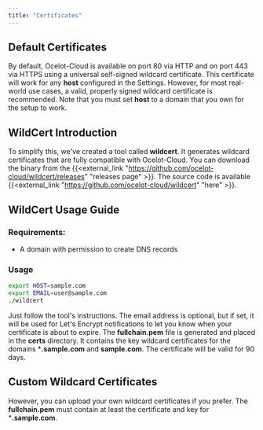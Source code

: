 ```yaml
---
title: "Certificates"
---
```


## Default Certificates

By default, Ocelot-Cloud is available on port 80 via HTTP and on port 443 via HTTPS using a universal self-signed wildcard certificate. This certificate will work for any **host** configured in the Settings. However, for most real-world use cases, a valid, properly signed wildcard certificate is recommended. Note that you must set **host** to a domain that you own for the setup to work.

## WildCert Introduction

To simplify this, we've created a tool called **wildcert**. It generates wildcard certificates that are fully compatible with Ocelot-Cloud. You can download the binary from the {{<external_link "https://github.com/ocelot-cloud/wildcert/releases" "releases page" >}}. The source code is available {{<external_link "https://github.com/ocelot-cloud/wildcert" "here" >}}.

## WildCert Usage Guide

### Requirements:
* A domain with permission to create DNS records

### Usage

```bash
export HOST=sample.com
export EMAIL=user@sample.com
./wildcert
```

Just follow the tool's instructions. The email address is optional, but if set, it will be used for Let's Encrypt notifications to let you know when your certificate is about to expire. The **fullchain.pem** file is generated and placed in the **certs** directory. It contains the key wildcard certificates for the domains ***.sample.com** and **sample.com**. The certificate will be valid for 90 days.

## Custom Wildcard Certificates

However, you can upload your own wildcard certificates if you prefer. The **fullchain.pem** must contain at least the certificate and key for ***.sample.com**.